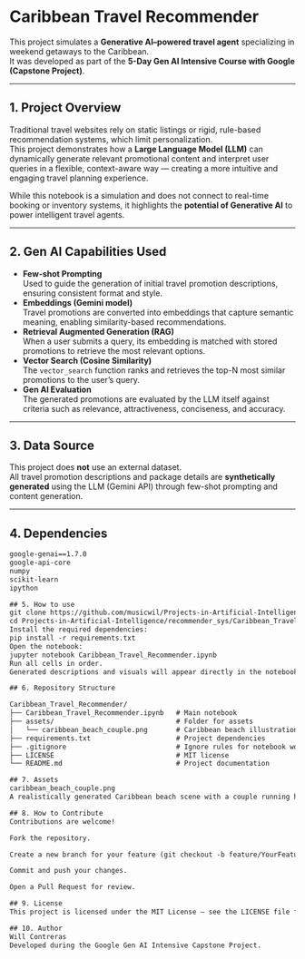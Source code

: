 # Caribbean Travel Recommender

This project simulates a **Generative AI–powered travel agent** specializing in weekend getaways to the Caribbean.  
It was developed as part of the **5-Day Gen AI Intensive Course with Google (Capstone Project)**.

---

## 1. Project Overview
Traditional travel websites rely on static listings or rigid, rule-based recommendation systems, which limit personalization.  
This project demonstrates how a **Large Language Model (LLM)** can dynamically generate relevant promotional content and interpret user queries in a flexible, context-aware way — creating a more intuitive and engaging travel planning experience.

While this notebook is a simulation and does not connect to real-time booking or inventory systems, it highlights the **potential of Generative AI** to power intelligent travel agents.

---

## 2. Gen AI Capabilities Used
- **Few-shot Prompting**  
  Used to guide the generation of initial travel promotion descriptions, ensuring consistent format and style.  
- **Embeddings (Gemini model)**  
  Travel promotions are converted into embeddings that capture semantic meaning, enabling similarity-based recommendations.  
- **Retrieval Augmented Generation (RAG)**  
  When a user submits a query, its embedding is matched with stored promotions to retrieve the most relevant options.  
- **Vector Search (Cosine Similarity)**  
  The `vector_search` function ranks and retrieves the top-N most similar promotions to the user’s query.  
- **Gen AI Evaluation**  
  The generated promotions are evaluated by the LLM itself against criteria such as relevance, attractiveness, conciseness, and accuracy.

---

## 3. Data Source
This project does **not** use an external dataset.  
All travel promotion descriptions and package details are **synthetically generated** using the LLM (Gemini API) through few-shot prompting and content generation.  

---

## 4. Dependencies
```txt
google-genai==1.7.0
google-api-core
numpy
scikit-learn
ipython

## 5. How to use
git clone https://github.com/musicwil/Projects-in-Artificial-Intelligence.git
cd Projects-in-Artificial-Intelligence/recommender_sys/Caribbean_Travel_Recommender
Install the required dependencies:
pip install -r requirements.txt
Open the notebook:
jupyter notebook Caribbean_Travel_Recommender.ipynb
Run all cells in order.
Generated descriptions and visuals will appear directly in the notebook and be stored in the assets/ folder.

## 6. Repository Structure

Caribbean_Travel_Recommender/
├── Caribbean_Travel_Recommender.ipynb   # Main notebook
├── assets/                              # Folder for assets
│   └── caribbean_beach_couple.png       # Caribbean beach illustration
├── requirements.txt                     # Project dependencies
├── .gitignore                           # Ignore rules for notebook workflow
├── LICENSE                              # MIT license
└── README.md                            # Project documentation

## 7. Assets
caribbean_beach_couple.png
A realistically generated Caribbean beach scene with a couple running happily along the shore, used for illustrative purposes in the notebook.

## 8. How to Contribute
Contributions are welcome!

Fork the repository.

Create a new branch for your feature (git checkout -b feature/YourFeature).

Commit and push your changes.

Open a Pull Request for review.

## 9. License
This project is licensed under the MIT License — see the LICENSE file for details.

## 10. Author
Will Contreras
Developed during the Google Gen AI Intensive Capstone Project.
